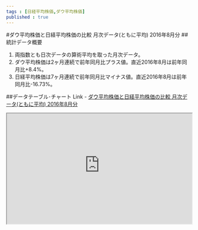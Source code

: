 ```yaml
--- 
tags : [日経平均株価,ダウ平均株価] 
published : true
---
```

#ダウ平均株価と日経平均株価の比較 月次データ(ともに平均) 2016年8月分
##統計データ概要
1. 両指数とも日次データの算術平均を取った月次データ。
1. ダウ平均株価は2ヶ月連続で前年同月比プラス値。直近2016年8月は前年同月比+8.4%。
1. 日経平均株価は7ヶ月連続で前年同月比マイナス値。直近2016年8月は前年同月比-16.73%。

##データテーブル･チャート
Link - [ダウ平均株価と日経平均株価の比較 月次データ(ともに平均) 2016年8月分](http://knowledgevault.saecanet.com/charts/am-consulting.co.jp-2016-09-05-00-12-32.html)

<iframe src="http://knowledgevault.saecanet.com/charts/am-consulting.co.jp-2016-09-05-00-12-32.html" width="100%" height="300px"></iframe>